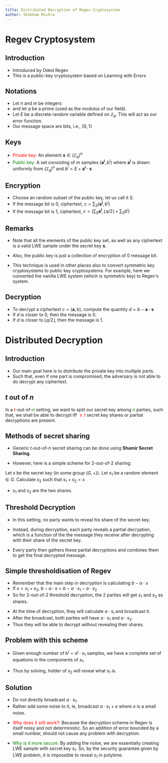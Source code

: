 ```yaml
---
title: Distributed Decryption of Regev Cryptosystem
author: Shubham Mishra
---
```


# Regev Cryptosystem

## Introduction

- Introduced by Oded Regev
- This is a public-key cryptosystem based on Learning with Errors


## Notations

- Let $n$ and $m$ be integers
- and let $q$ be a prime (used as the modulus of our field).
- Let $E$ be a discrete random variable defined on $\mathbb{Z}_q$.
This will act as our error function.
- Our message space are bits, i.e., $\lbrace 0, 1 \rbrace$


## Keys

- <span style="color: red;">Private key:</span> An element $\mathbf{s} \in (\mathbb{Z}_q)^n$
- <span style="color: green;">Public key:</span> A set consisting of $m$ samples $(\mathbf{a^i}, b^i)$
where $\mathbf{a^i}$ is drawn uniformly from $(\mathbb{Z}_q)^n$
and $b^i = E + \mathbf{a^i \cdot s}$


## Encryption

- Choose an random subset of the public key, let us call it $S$.
- If the message bit is $0$, ciphertext, $c = \sum_S (\mathbf{a^i}, b^i)$
- If the message bit is $1$, ciphertext, $c = (\sum_S \mathbf{a^i}, \lfloor q/2 \rfloor + \sum_S b^i)$


## Remarks

- Note that all the elements of the public key set, as well as any ciphertext is a valid LWE sample under the secret key $\mathbf{s}$.

- Also, the public key is just a collection of encryption of $0$ message bit.
- This technique is used in other places also to convert symmetric key cryptosystems to public key cryptosystems.
For example, here we converted the vanilla LWE system (which is symmetric key) to Regev's system.


## Decryption

- To decrypt a ciphertext $c = (\mathbf{a}, b)$, compute the quantity $d = b - \mathbf{a \cdot s}$
- If $d$ is closer to $0$, then the message is $0$.
- If $d$ is closer to $\lfloor q/2 \rfloor$, then the message is $1$.



# Distributed Decryption

## Introduction

- Our main goal here is to distribute the private key into multiple parts.
- Such that, even if one part is compromised, the adversary is not able to do decrypt any ciphertext.


## $t$ out of $n$

In a <span style="color: red;">$t$</span>-out-of-<span style="color: green;">$n$</span> setting,
we want to split our secret key among <span style="color: green;">$n$</span> parties,
such that, we shall be able to decrypt iff <span style="color: red;">$\ge t$</span> secret key shares or partial decryptions are present.

## Methods of secret sharing

- Generic $t$-out-of-$n$ secret sharing can be done using **Shamir Secret Sharing**.

- However, here is a simple scheme for $2$-out-of-$2$ sharing:

Let $s$ be the secret key (in some group $(G, +)$).
Let $s_1$ be a random element $\in G$.
Calculate $s_2$ such that $s_1 + s_2 = s$

- $s_1$ and $s_2$ are the two shares.


## Threshold Decryption

- In this setting, no party wants to reveal his share of the secret key.

- Instead, during decryption, each party reveals a partial decryption,
which is a function of the the message they receive after decrypting with their share of the secret key.

- Every party then gathers these partial decryptions and combines them to get the final decrypted message.


## Simple thresholdisation of Regev

- Remember that the main step in decryption is calculating $b - a \cdot s$
- If $s = s_1 + s_2$, $b - a \cdot s = b - a \cdot s_1 - a \cdot s_2$
- So for 2-out-of-2 threshold decryption, the 2 parties will get $s_1$ and $s_2$ as shares.

</section><section>

- At the time of decryption, they will calculate $a \cdot s_i$ and broadcast it.
- After the broadcast, both parties will have $a \cdot s_1$ and $a \cdot s_2$.
- Thus they will be able to decrypt without revealing their shares.


## Problem with this scheme

- Given enough number of $b^j = a^j \cdot s_1$ samples, we have a complete set of equations in the components of $s_1$.

- Thus by solving, holder of $s_2$ will reveal what $s_1$ is.


## Solution

- Do not directly broadcast $a \cdot s_1$.
- Rather add some noise to it, ie, broadcast $a \cdot s_1 + e$ where $e$ is a small noise.

</section><section>

- <span style="color: red;">Why does it still work?:</span> Because the decryption scheme in Regev is itself noisy and not deterministic. So an addition of error bounded by a small number, should not cause any problem with decryption.

- <span style="color: green;">Why is it more secure:</span> By adding the noise, we are essentially creating LWE sample with secret key $s_1$. So, by the security guarantee given by LWE problem, it is impossible to reveal $s_1$ in polytime.


